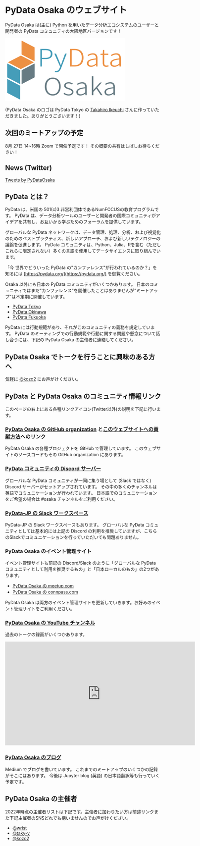 # PyData Osaka のウェブサイト

PyData Osaka は(主に) Python を用いたデータ分析エコシステムのユーザーと開発者の PyData コミュニティの大阪地区バージョンです！

![](pydataosakalogo.png)

(PyData Osaka のロゴは PyData Tokyo の [Takahiro Ikeuchi](https://github.com/iktakahiro) さんに作っていただきました。ありがとうございます！)

## 次回のミートアップの予定

8月 27日 14~16時 Zoom で開催予定です！
その概要の共有はしばしお待ちください！

## News (Twitter)

<a class="twitter-timeline" data-height="540" href="https://twitter.com/PyDataOsaka?ref_src=twsrc%5Etfw">Tweets by PyDataOsaka</a> <script async src="https://platform.twitter.com/widgets.js" charset="utf-8"></script>

## PyData とは？

PyData は、米国の 501(c)3 非営利団体であるNumFOCUSの教育プログラムです。
PyData は、データ分析ツールのユーザーと開発者の国際コミュニティがアイデアを共有し、お互いから学ぶためのフォーラムを提供しています。

グローバルな PyData ネットワークは、データ管理、処理、分析、および視覚化のためのベストプラクティス、新しいアプローチ、および新しいテクノロジーの議論を促進します。
PyData コミュニティは、Python、Julia、Rを含む（ただしこれらに限定されない）多くの言語を使用してデータサイエンスに取り組んでいます。

「今 世界でどういった PyData の"カンファレンス"が行われているのか？」を知るには [https://pydata.org/](https://pydata.org/) を御覧ください。

Osaka 以外にも日本の PyData コミュニティがいくつかあります。
日本のコミュニティではまだ"カンファレンス"を開催したことはありませんが"ミートアップ"は不定期に開催しています。

- [PyData Tokyo](https://pydatatokyo.connpass.com/)
- [PyData Okinawa](https://pydata.okinawa/)
- [PyData Fukuoka](https://pydatafukuoka.connpass.com/)

PyData には行動規範があり、それがこのコミュニティの義務を規定しています。
PyData のミーティングでの行動規範や行動に関する問題や懸念について話し合うには、下記の PyData Osaka の主催者に連絡してください。

## PyData Osaka でトークを行うことに興味のある方へ

気軽に [@kozo2](https://twitter.com/kozo2) にお声がけください。

## PyData と PyData Osaka のコミュニティ情報リンク

このページの右上にある各種リンクアイコン(Twitter以外)の説明を下記に行います。

### [PyData Osaka の GitHub organization](https://github.com/PyDataOsaka) と[このウェブサイトへの貢献方法](contributing)へのリンク

PyData Osaka の各種プロジェクトを GitHub で管理しています。
このウェブサイトのソースコードもその GitHub organization にあります。

### [PyData コミュニティの Discord サーバー](https://discord.gg/CjspHbE9xe)

グローバルな PyData コミュニティが一同に集う場として (Slack ではなく) Discord サーバーがセットアップされています。
その中の多くのチャンネルは英語でコミュニケーションが行われています。
日本語でのコミュニケーションをご希望の場合は #osaka チャンネルをご利用ください。

### [PyData-JP の Slack ワークスペース](https://join.slack.com/t/pydata-jp/shared_invite/zt-1cihxbxxy-5ge4eQYq4B_hx_p3dvhEmQ)

PyData-JP の Slack ワークスペースもあります。
グローバルな PyData コミュニティとしては基本的には上記の Discord の利用を推奨していますが、こちらのSlackでコミュニケーションを行っていただいても問題ありません。

### PyData Osaka のイベント管理サイト

イベント管理サイトも前記の Discord/Slack のように「グローバルな PyData コミュニティとして利用を推奨するもの」と「日本ローカルのもの」の2つがあります。

- [PyData Osaka の meetup.com](https://www.meetup.com/ja-JP/pydata-osaka/)
- [PyData Osaka の connpass.com](https://pydataosaka.connpass.com/)

PyData Osaka は両方のイベント管理サイトを更新していきます。お好みのイベント管理サイトをご利用ください。

### [PyData Osaka の YouTube チャンネル](https://www.youtube.com/channel/UCXHrkobjEf1yLkmblB6CHyg)

過去のトークの録画がいくつかあります。

<iframe width="613" height="335" src="https://www.youtube.com/embed/kF5_pblN9iw" title="日本の郵便番号データはなぜ扱うのが難しいのか? (嶋内 翔さん[株式会社オープンコレクター])" frameborder="0" allow="accelerometer; autoplay; clipboard-write; encrypted-media; gyroscope; picture-in-picture" allowfullscreen></iframe>

### [PyData Osaka のブログ](https://medium.com/pydata-osaka)

Medium でブログを書いています。
これまでのミートアップのいくつかの記録がそこにはあります。
今後は Jupyter blog (英語) の日本語翻訳等も行っていく予定です。

## PyData Osaka の主催者

2022年時点の主催者リストは下記です。主催者に加わりたい方は前述リンクまた下記主催者のSNSどれでも構いませんのでお声がけください。

- [@wrist](https://github.com/wrist)
- [@taky-y](https://github.com/taku-y)
- [@kozo2](https://github.com/kozo2)
